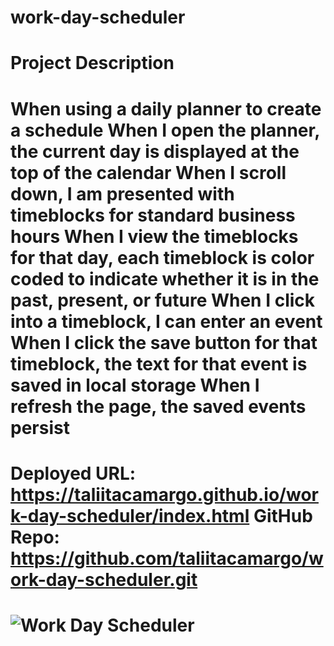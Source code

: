 # work-day-scheduler

# Project Description

When using a daily planner to create a schedule
When I open the planner, the current day is displayed at the top of the calendar
When I scroll down, I am presented with timeblocks for standard business hours
When I view the timeblocks for that day, each timeblock is color coded to indicate whether it is in the past, present, or future
When I click into a timeblock, I can enter an event
When I click the save button for that timeblock, the text for that event is saved in local storage
When I refresh the page, the saved events persist
===================================================================================================================================================================
Deployed URL: https://taliitacamargo.github.io/work-day-scheduler/index.html           GitHub Repo: https://github.com/taliitacamargo/work-day-scheduler.git
===================================================================================================================================================================

![Work Day Scheduler](https://user-images.githubusercontent.com/88398240/136669380-5b036f68-808d-4825-9e5f-952d4d130266.jpg)
===================================================================================================================================================================
